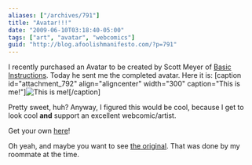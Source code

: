 ```yaml
---
aliases: ["/archives/791"]
title: "Avatar!!!"
date: "2009-06-10T03:18:40-05:00"
tags: ["art", "avatar", "webcomics"]
guid: "http://blog.afoolishmanifesto.com/?p=791"
---
```

I recently purchased an Avatar to be created by Scott Meyer of [Basic Instructions](http://basicinstructions.net). Today he sent me the completed avatar. Here it is: [caption id="attachment\_792" align="aligncenter" width="300" caption="This is me!"]![This is me!](/wp-content/uploads/2009/06/frew-schmidt-1000-300x300.png "fREW Schmidt")[/caption]

Pretty sweet, huh? Anyway, I figured this would be cool, because I get to look cool **and** support an excellent webcomic/artist.

Get your own [here](http://basicinstructions.net/?page_id=540)!

Oh yeah, and maybe you want to see [the original](http://www.flickr.com/photos/simcah/258269209/). That was done by my roommate at the time.
